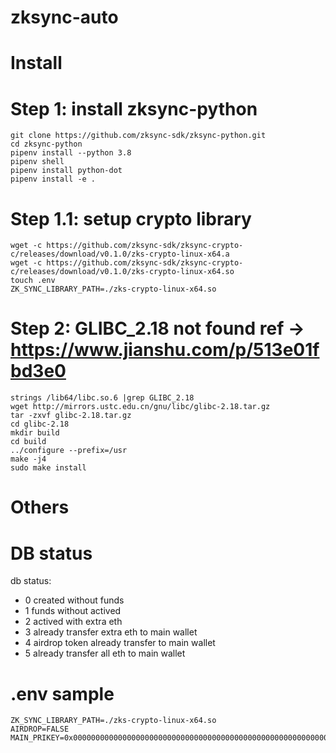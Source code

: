 # zksync-auto

# Install
# Step 1: install zksync-python
```
git clone https://github.com/zksync-sdk/zksync-python.git
cd zksync-python
pipenv install --python 3.8
pipenv shell
pipenv install python-dot
pipenv install -e .
```
# Step 1.1: setup crypto library
```
wget -c https://github.com/zksync-sdk/zksync-crypto-c/releases/download/v0.1.0/zks-crypto-linux-x64.a
wget -c https://github.com/zksync-sdk/zksync-crypto-c/releases/download/v0.1.0/zks-crypto-linux-x64.so
touch .env
ZK_SYNC_LIBRARY_PATH=./zks-crypto-linux-x64.so
```

# Step 2: GLIBC_2.18 not found 	ref -> https://www.jianshu.com/p/513e01fbd3e0
```
strings /lib64/libc.so.6 |grep GLIBC_2.18
wget http://mirrors.ustc.edu.cn/gnu/libc/glibc-2.18.tar.gz
tar -zxvf glibc-2.18.tar.gz
cd glibc-2.18
mkdir build
cd build
../configure --prefix=/usr
make -j4
sudo make install
```

# Others
# DB status
db status:
- 0	created without funds
- 1	funds without actived
- 2	actived with extra eth
- 3	already transfer extra eth to main wallet
- 4	airdrop token already transfer to main wallet
- 5	already transfer all eth to main wallet

# .env sample
```
ZK_SYNC_LIBRARY_PATH=./zks-crypto-linux-x64.so
AIRDROP=FALSE
MAIN_PRIKEY=0x0000000000000000000000000000000000000000000000000000000000000000
```

